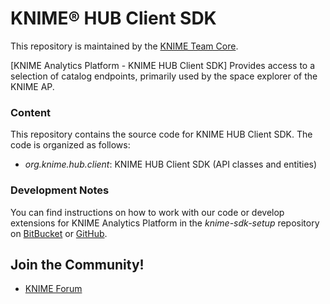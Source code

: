 # KNIME® HUB Client SDK

This repository is maintained by the [KNIME Team Core](mailto:ap-core@knime.com).

[KNIME Analytics Platform - KNIME HUB Client SDK] Provides access to a selection 
of catalog endpoints, primarily used by the space explorer of the KNIME AP. 

### Content
This repository contains the source code for KNIME HUB Client SDK. The code is organized as follows:

* _org.knime.hub.client_: KNIME HUB Client SDK (API classes and entities)

### Development Notes
You can find instructions on how to work with our code or develop extensions for KNIME Analytics Platform in the  _knime-sdk-setup_  repository on [BitBucket](https://bitbucket.org/KNIME/knime-sdk-setup) or [GitHub](http://github.com/knime/knime-sdk-setup).

## Join the Community!

* [KNIME Forum](https://tech.knime.org/forum)